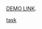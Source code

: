 

[DEMO LINK](https://panasiuk-yura.github.io/videor).

[task](https://docs.google.com/document/d/1czHZJbgmYivuV41LL9_40zYCfaRFuLLZYkYNa1Zlrt0/edit)


